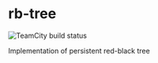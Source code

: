 # rb-tree

![TeamCity build status](https://myutman.teamcity.com/app/rest/builds/buildType:id:RbTree_Build,branch:name:dev/statusIcon.svg)

Implementation of persistent red-black tree
